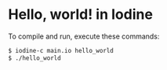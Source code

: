# Hello, world! in Iodine
To compile and run, execute these commands:
```bash
$ iodine-c main.io hello_world
$ ./hello_world
```
